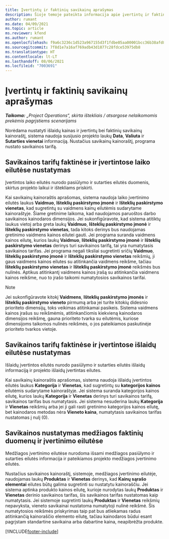 ```yaml
---
title: Įvertintų ir faktinių savikainų aprašymas
description: Šioje temoje pateikta informacija apie įvertintų ir faktinių savikainų aprašymą.
author: rumant
ms.date: 04/09/2021
ms.topic: article
ms.reviewer: kfend
ms.author: rumant
ms.openlocfilehash: f9a6c3236c1d523a967155d3f1fdbe05aa00001bcc36b38afd86270c4cd1d7cc
ms.sourcegitcommit: 7f8d1e7a16af769adb43d1877c28fdce53975db8
ms.translationtype: HT
ms.contentlocale: lt-LT
ms.lasthandoff: 08/06/2021
ms.locfileid: "7003691"
---
```

# <a name="resolving-cost-prices-for-estimates-and-actuals"></a>Įvertintų ir faktinių savikainų aprašymas

_**Taikoma:** „Project Operations“, skirta ištekliais / atsargose nelaikomomis prekėmis pagrįstiems scenarijams_

Norėdama nustatyti išlaidų kainas ir įvertintų bei faktinių savikainų kainoraštį, sistema naudoja susijusio projekto laukų **Data**, **Valiuta** ir **Sutarties vienetai** informaciją. Nustačius savikainų kainoraštį, programa nustato savikainos tarifą.

## <a name="resolving-cost-rates-on-actual-and-estimate-lines-for-time"></a>Savikainos tarifų faktinėse ir įvertintose laiko eilutėse nustatymas

Įvertintos laiko eilutės nurodo pasiūlymo ir sutarties eilutės duomenis, skirtus projekto laikui ir ištekliams priskirti.

Kai savikainų kainoraštis aprašomas, sistema naudoja laiko įvertinimo eilutės laukus **Vaidmuo**, **Išteklių paskirstymo įmonė** ir **Išteklių paskirstymo vienetas**, kad sugretintų su vaidmens kainų eilutėmis sudarytame kainoraštyje. Šiame gretinime laikoma, kad naudojamos paruoštos darbo savikainos kainodaros dimensijos. Jei sukonfigūravote, kad sistema atitiktų laukus vietoj arba greta laukų **Vaidmuo**, **Išteklių paskirstymo įmonė** ir **Išteklių paskirstymo vienetas**, tada kitoks derinys bus naudojamas gretinimo vaidmens kainos eilutei gauti. Jei programa suranda vaidmens kainos eilutę, kurios laukų **Vaidmuo**, **Išteklių paskirstymo įmonė** ir **Išteklių paskirstymo vienetas** derinys turi savikainos tarifą, tai yra numatytasis savikainos tarifas. Jei programa negali tiksliai sugretinti sričių **Vaidmuo**, **Išteklių paskirstymo įmonė** ir **Išteklių paskirstymo vienetas** reikšmių, ji gaus vaidmens kainos eilutes su atitinkančia vaidmens reikšme, tačiau **Išteklių paskirstymo vienetas** ir **Išteklių paskirstymo įmonė** reikšmės bus nulinės. Aptikus atitinkantį vaidmens kainos įrašą su atitinkančia vaidmens kainos reikšme, nuo to įrašo taikomi numatytosios savikainos tarifai. 

> [!NOTE]
> Jei sukonfigūravote kitokį **Vaidmens**, **Išteklių paskirstymo įmonės** ir **Išteklių paskirstymo vieneto** pirmumą arba jei turite kitokių didesnio prioriteto dimensijų, toks veikimas atitinkamai pasikeis. Sistema vaidmens kainos įrašus su reikšmėmis, atitinkančiomis kiekvieną kainodaros dimensijos reikšmę, gauna prioriteto tvarka su eilutėmis, kuriose dimensijoms taikomos nulinės reikšmės, o jos pateikiamos paskutinėje prioriteto tvarkos vietoje.

## <a name="resolving-cost-rates-on-actual-and-estimate-lines-for-expense"></a>Savikainos tarifų faktinėse ir įvertintose išlaidų eilutėse nustatymas

Išlaidų įvertintos eilutės nurodo pasiūlymo ir sutarties eilutės išlaidų informaciją ir projekto išlaidų įvertintas eilutes.

Kai savikainų kainoraštis aprašomas, sistema naudoja išlaidų įvertintos eilutės laukus **Kategorija** ir **Vienetas**, kad sugretintų su **kategorijos kainos** eilutėmis sudarytame kainoraštyje. Jei sistema suranda kategorijos kainos eilutę, kurios laukų **Kategorija** ir **Vienetas** derinys turi savikainos tarifą, savikainos tarifas bus numatytasis. Jei sistema nesuderina laukų **Kategorija** ir **Vienetas** reikšmių arba jei ji gali rasti gretinimo kategorijos kainos eilutę, bet kainodaros metodas nėra **Vieneto kaina**, numatytasis savikainos tarifas nustatomas į nulį (0).

## <a name="resolving-cost-rates-on-actual-and-estimate-lines-for-material"></a>Savikainos nustatymas medžiagos faktinių duomenų ir įvertinimo eilutėse

Medžiagos įvertinimo eilutėse nurodoma išsami medžiagos pasiūlymo ir sutarties eilutės informacija ir pateikiamos projekto medžiagos įvertinimo eilutės.

Nustačius savikainos kainoraštį, sistemoje, medžiagos įvertinimo eilutėje, naudojamas laukų **Produktas** ir **Vienetas** derinys, kad **Kainų sąrašo elementai** eilutes būtų galima sugretinti su nustatytu kainoraščiu. Jei sistema aptinka produkto kainos eilutę, kurioje nurodytas laukų **Produktas** ir **Vienetas** derinio savikainos tarifas, šis savikainos tarifas nustatomas kaip numatytasis. Jei sistemoje sugretinti laukų **Produktas** ir **Vienetas** reikšmių nepavyksta, vieneto savikainai nustatoma numatytoji nulinė reikšmė. Šis numatytosios reikšmės priskyrimas taip pat bus atliekamas radus atitinkančią kainoraščio elemento eilutę, tačiau kainodaros būdui esant pagrįstam standartine savikaina arba dabartine kaina, neapibrėžta produkte.

[!INCLUDE[footer-include](../includes/footer-banner.md)]
